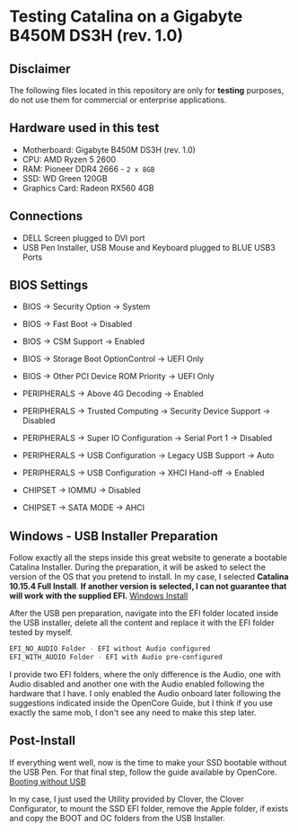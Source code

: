 # Testing Catalina on a Gigabyte B450M DS3H (rev. 1.0)

## Disclaimer

The following files located in this repository are only for **testing** purposes, do not use them for commercial or enterprise applications.

## Hardware used in this test

- Motherboard: Gigabyte B450M DS3H (rev. 1.0)
- CPU: AMD Ryzen 5 2600
- RAM: Pioneer DDR4 2666 - `2 x 8GB`
- SSD: WD Green 120GB
- Graphics Card: Radeon RX560 4GB

## Connections

- DELL Screen plugged to DVI port
- USB Pen Installer, USB Mouse and Keyboard plugged to BLUE USB3 Ports

## BIOS Settings

- BIOS -> Security Option -> System
- BIOS -> Fast Boot -> Disabled
- BIOS -> CSM Support -> Enabled
- BIOS -> Storage Boot OptionControl -> UEFI Only
- BIOS -> Other PCI Device ROM Priority -> UEFI Only

- PERIPHERALS -> Above 4G Decoding -> Enabled
- PERIPHERALS -> Trusted Computing -> Security Device Support -> Disabled
- PERIPHERALS -> Super IO Configuration -> Serial Port 1 -> Disabled
- PERIPHERALS -> USB Configuration -> Legacy USB Support -> Auto
- PERIPHERALS -> USB Configuration -> XHCI Hand-off -> Enabled

- CHIPSET -> IOMMU -> Disabled
- CHIPSET -> SATA MODE -> AHCI

## Windows - USB Installer Preparation

Follow exactly all the steps inside this great website to generate a bootable Catalina Installer. During the preparation, it will be asked to select the version of the OS that you pretend to install. In my case, I selected **Catalina 10.15.4 Full Install**. **If another version is selected, I can not guarantee that will work with the supplied EFI.**
[Windows Install](https://khronokernel-2.gitbook.io/opencore-vanilla-desktop-guide/opencore-efi/winblows-install)

After the USB pen preparation, navigate into the EFI folder located inside the USB installer, delete all the content and replace it with the EFI folder tested by myself.

```sh
EFI_NO_AUDIO Folder - EFI without Audio configured
EFI_WITH_AUDIO Folder - EFI with Audio pre-configured
```

I provide two EFI folders, where the only difference is the Audio, one with Audio disabled and another one with the Audio enabled following the hardware that I have. I only enabled the Audio onboard later following the suggestions indicated inside the OpenCore Guide, but I think if you use exactly the same mob, I don't see any need to make this step later.

## Post-Install

If everything went well, now is the time to make your SSD bootable without the USB Pen. For that final step, follow the guide available by OpenCore. [Booting without USB](https://khronokernel-2.gitbook.io/opencore-vanilla-desktop-guide/post-install/post-install/oc2hdd)

In my case, I just used the Utility provided by Clover, the Clover Configurator, to mount the SSD EFI folder, remove the Apple folder, if exists and copy the BOOT and OC folders from the USB Installer.
